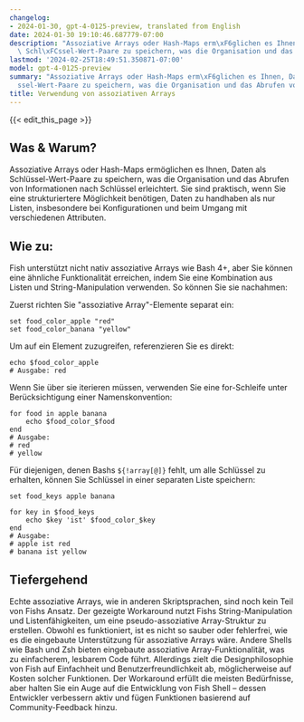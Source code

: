 ```yaml
---
changelog:
- 2024-01-30, gpt-4-0125-preview, translated from English
date: 2024-01-30 19:10:46.687779-07:00
description: "Assoziative Arrays oder Hash-Maps erm\xF6glichen es Ihnen, Daten als\
  \ Schl\xFCssel-Wert-Paare zu speichern, was die Organisation und das Abrufen von\u2026"
lastmod: '2024-02-25T18:49:51.350871-07:00'
model: gpt-4-0125-preview
summary: "Assoziative Arrays oder Hash-Maps erm\xF6glichen es Ihnen, Daten als Schl\xFC\
  ssel-Wert-Paare zu speichern, was die Organisation und das Abrufen von\u2026"
title: Verwendung von assoziativen Arrays
---
```


{{< edit_this_page >}}

## Was & Warum?

Assoziative Arrays oder Hash-Maps ermöglichen es Ihnen, Daten als Schlüssel-Wert-Paare zu speichern, was die Organisation und das Abrufen von Informationen nach Schlüssel erleichtert. Sie sind praktisch, wenn Sie eine strukturiertere Möglichkeit benötigen, Daten zu handhaben als nur Listen, insbesondere bei Konfigurationen und beim Umgang mit verschiedenen Attributen.

## Wie zu:

Fish unterstützt nicht nativ assoziative Arrays wie Bash 4+, aber Sie können eine ähnliche Funktionalität erreichen, indem Sie eine Kombination aus Listen und String-Manipulation verwenden. So können Sie sie nachahmen:

Zuerst richten Sie "assoziative Array"-Elemente separat ein:

```Fish Shell
set food_color_apple "red"
set food_color_banana "yellow"
```

Um auf ein Element zuzugreifen, referenzieren Sie es direkt:

```Fish Shell
echo $food_color_apple
# Ausgabe: red
```

Wenn Sie über sie iterieren müssen, verwenden Sie eine for-Schleife unter Berücksichtigung einer Namenskonvention:

```Fish Shell
for food in apple banana
    echo $food_color_$food
end
# Ausgabe:
# red
# yellow
```

Für diejenigen, denen Bashs `${!array[@]}` fehlt, um alle Schlüssel zu erhalten, können Sie Schlüssel in einer separaten Liste speichern:

```Fish Shell
set food_keys apple banana

for key in $food_keys
    echo $key 'ist' $food_color_$key
end
# Ausgabe:
# apple ist red
# banana ist yellow
```

## Tiefergehend

Echte assoziative Arrays, wie in anderen Skriptsprachen, sind noch kein Teil von Fishs Ansatz. Der gezeigte Workaround nutzt Fishs String-Manipulation und Listenfähigkeiten, um eine pseudo-assoziative Array-Struktur zu erstellen. Obwohl es funktioniert, ist es nicht so sauber oder fehlerfrei, wie es die eingebaute Unterstützung für assoziative Arrays wäre. Andere Shells wie Bash und Zsh bieten eingebaute assoziative Array-Funktionalität, was zu einfacherem, lesbarem Code führt. Allerdings zielt die Designphilosophie von Fish auf Einfachheit und Benutzerfreundlichkeit ab, möglicherweise auf Kosten solcher Funktionen. Der Workaround erfüllt die meisten Bedürfnisse, aber halten Sie ein Auge auf die Entwicklung von Fish Shell – dessen Entwickler verbessern aktiv und fügen Funktionen basierend auf Community-Feedback hinzu.
